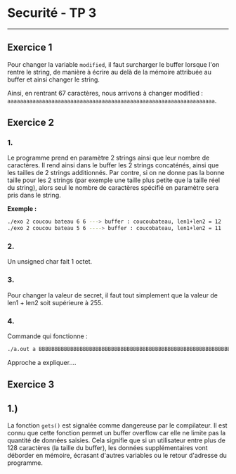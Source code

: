 # Securité - TP 3

---

## Exercice 1

Pour changer la variable `modified`, il faut surcharger le buffer lorsque l'on rentre le string, de manière à écrire au delà de la mémoire attribuée au buffer et ainsi changer le string. 

Ainsi, en rentrant 67 caractères, nous arrivons à changer modified : `aaaaaaaaaaaaaaaaaaaaaaaaaaaaaaaaaaaaaaaaaaaaaaaaaaaaaaaaaaaaaaaaaa`. 

## Exercice 2

### 1.

Le programme prend en paramètre 2 strings ainsi que leur nombre de caractères. Il rend ainsi dans le buffer les 2 strings concaténés, ainsi que les tailles de 2 strings additionnés. 
Par contre, si on ne donne pas la bonne taille pour les 2 strings (par exemple une taille plus petite que la taille réel du string), alors seul le nombre de caractères spécifié en paramètre sera pris dans le string. 

**Exemple :**

```bash
./exo 2 coucou bateau 6 6 ---> buffer : coucoubateau, len1+len2 = 12
./exo 2 coucou bateau 5 6 ----> buffer : coucobateau, len1+len2 = 11
```

### 2.

Un unsigned char fait 1 octet.

### 3.

Pour changer la valeur de secret, il faut tout simplement que la valeur de len1 + len2 soit supérieure à 255. 

### 4.

Commande qui fonctionne : 

```bash
./a.out a BBBBBBBBBBBBBBBBBBBBBBBBBBBBBBBBBBBBBBBBBBBBBBBBBBBBBBBBBBBBBBBBBBBBBBBBBBBBBBBBBBBBBBBBBBBBBBBBBBBBBBBBBBBBBBBBBBBBBBBBBBBBBBBBBBBBBBBBBBBBBBBBBBBBBBBBBBBBBBBBBBBBBBBBBBBBBBBBBBBBBBBBBBBBBBBBBBBBBBBB 255 161
``` 

Approche a expliquer....

## Exercice 3

## 1.)

La fonction `gets()` est signalée comme dangereuse par le compilateur. Il est connu que cette fonction permet un buffer overflow car elle ne limite pas la quantité de données saisies. Cela signifie que si un utilisateur entre plus de 128 caractères (la taille du buffer), les données supplémentaires vont déborder en mémoire, écrasant d'autres variables ou le retour d'adresse du programme.





